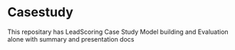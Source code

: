 # Casestudy
This repositary has LeadScoring Case Study Model building and Evaluation alone with summary and presentation docs
